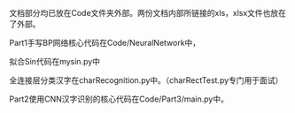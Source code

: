 文档部分均已放在Code文件夹外部。两份文档内部所链接的xls，xlsx文件也放在了外部。



Part1手写BP网络核心代码在Code/NeuralNetwork中，

拟合Sin代码在mysin.py中

全连接层分类汉字在charRecognition.py中。（charRectTest.py专门用于面试）



Part2使用CNN汉字识别的核心代码在Code/Part3/main.py中。